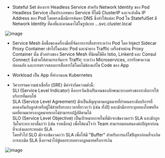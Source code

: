 - Stateful Set ต้องการ Headless Service สำหรับ Network Identity ของ Pod  
Headless Service เป็นประเภทของ Service ที่ไม่มี ClusterIP และจะส่งคืน IP Address ของ Pod โดยตรงเมื่อมีการค้นหา DNS ซึ่งทำให้แต่ละ Pod ใน StatefulSet มี Network Identity ที่คงที่และคาดเดาได้ในรูปแบบ <pod-name>.<service-name>.<namespace>.svc.cluster.local

![image](https://github.com/user-attachments/assets/715e7b3b-848b-469b-99bb-68e9e63fac53)

- Service Mesh คือชื่อของเครื่องมือที่จัดการการสื่อสารระหว่าง Pod โดย Inject Sidecar Proxy Container เข้าไปในแต่ละ Pod และนำทาง Traffic เครือข่ายผ่าน Proxy Container นั้น ตัวอย่างของ Service Mesh ที่นิยมใช้คือ Istio, Linkerd และ Consul Connect ซึ่งช่วยให้สามารถจัดการ Traffic ระหว่าง Microservices, การรักษาความปลอดภัย และการตรวจสอบการสื่อสารได้โดยไม่ต้องแก้ไข Code ของ App

- Workload เป็น App ที่ทำงานบน Kubernetes

- วิศวกรรมความน่าเชื่อถือ (SRE) มีคำจำกัดความดังนี้:  
SLI (Service Level Indicator) คือการวัดเชิงปริมาณของลักษณะบางอย่างของระดับการให้บริการที่มอบให้  
SLA (Service Level Agreement) มักเป็นสัญญาตามกฎหมายที่กำหนดระดับบริการที่ตกลงกันกับลูกค้าหรือผู้ใช้สำหรับระยะเวลาที่ยาวกว่า (เช่น ทั้งปี) และมักมีการระบุบทลงโทษหรือผลที่ตามมาทางกฎหมายหากไม่สามารถปฏิบัติตามได้  
SLO (Service Level Objective) เป็นเป้าหมายภายในที่มักจะเข้มงวดกว่า SLA และมักถูกวัดในระยะเวลาสั้นกว่า (เช่น รายเดือน) เพื่อให้แน่ใจว่า Team สามารถตอบสนองต่อปัญหาก่อนที่จะส่งผลกระทบต่อ SLA  
โดยทั่วไป SLO มักจะเข้มงวดกว่า SLA เพื่อให้มี "Buffer" สำหรับการแก้ไขปัญหาก่อนที่จะเกิดการละเมิด SLA ซึ่งอาจนำไปสู่ผลกระทบทางกฎหมายหรือการเงิน

![image](https://github.com/user-attachments/assets/27be23ef-9f35-4893-9644-4799c030a2d0)
